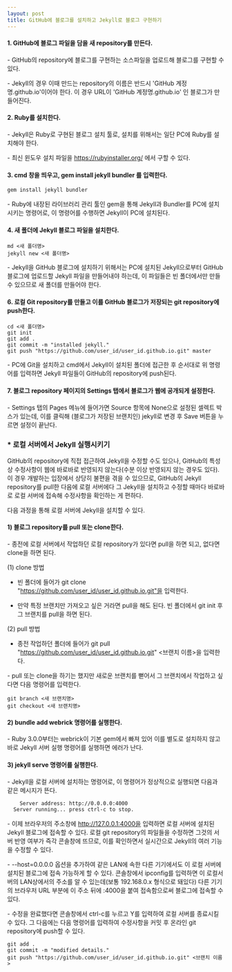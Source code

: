 ```yaml
---
layout: post
title: GitHub에 블로그를 설치하고 Jekyll로 블로그 구현하기
---
```



#### 1. GitHub에 블로그 파일을 담을 새 repository를 만든다.

\- GitHub의 repository에 블로그를 구현하는 소스파일을 업로드해 블로그를 구현할 수 있다. 

\- Jekyll의 경우 이때 만드는 repository의 이름은 반드시 'GitHub 계정명.github.io'이어야 한다. 이 경우 URL이 'GitHub 계정명.github.io' 인 블로그가 만들어진다.



#### 2. Ruby를 설치한다.

\- Jekyll은 Ruby로 구현된 블로그 설치 툴로, 설치를 위해서는 일단 PC에 Ruby를 설치해야 한다.

\- 최신 윈도우 설치 파일을 <https://rubyinstaller.org/> 에서 구할 수 있다.

  
  

#### 3. cmd 창을 띄우고, gem install jekyll bundler 를 입력한다.

```HTML
gem install jekyll bundler
```

\- Ruby에 내장된 라이브러리 관리 툴인 gem을 통해 Jekyll과 Bundler를 PC에 설치시키는 명령어로, 이 명령어를 수행하면 Jekyll이 PC에 설치된다.



  
#### 4. 새 폴더에 Jekyll 블로그 파일을 설치한다.


```
md <새 폴더명>
jekyll new <새 폴더명>
```

\- Jekyll을 GitHub 블로그에 설치하기 위해서는 PC에 설치된 Jekyll으로부터 GitHub 블로그에 업로드할 Jekyll 파일을 만들어내야 하는데, 이 파일들은 빈 폴더에서만 만들 수 있으므로 새 폴더를 만들어야 한다.


  

#### 6. 로컬 Git repository를 만들고 이를 GitHub 블로그가 저장되는 git repository에 push한다.


```
cd <새 폴더명>
git init
git add .
git commit -m "installed jekyll."
git push "https://github.com/user_id/user_id.github.io.git" master
```

\- PC에 Git을 설치하고 cmd에서 Jekyll이 설치된 폴더에 접근한 후 순서대로 위 명령어를 입력하면 Jekyll 파일들이 GitHub의 repository에 push된다.


#### 7. 블로그 repository 페이지의 Settings 탭에서 블로그가 웹에 공개되게 설정한다.

\- Settings 탭의 Pages 메뉴에 들어가면 Source 항목에 None으로 설정된 셀렉트 박스가 있는데, 이를 클릭해 (블로그가 저장된 브랜치인) jekyll로 변경 후 Save 버튼을 누르면 설정이 끝난다. 





### \* 로컬 서버에서 Jekyll 실행시키기


GitHub의 repository에 직접 접근하여 Jekyll을 수정할 수도 있으나, GitHub의 특성상 수정사항이 웹에 바로바로 반영되지 않는다(수분 이상 반영되지 않는 경우도 있다). 이 경우 개발하는 입장에서
상당히 불편을 겪을 수 있으므로, GitHub의 Jekyll repository를 pull한 다음에 로컬 서버에다 그 Jekyll을 설치하고 수정할 때마다 바로바로 로컬 서버에 접속해 수정사항을 확인하는 게 편하다.

다음 과정을 통해 로컬 서버에 Jekyll을 설치할 수 있다.


#### 1) 블로그 repository를 pull 또는 clone한다.

\- 종전에 로컬 서버에서 작업하던 로컬 repository가 있다면 pull을 하면 되고, 없다면 clone을 하면 된다.

(1) clone 방법

- 빈 폴더에 들어가 git clone "https://github.com/user_id/user_id.github.io.git"을 입력한다.

- 만약 특정 브랜치만 가져오고 싶은 거라면 pull을 해도 된다. 빈 폴더에서 git init 후 그 브랜치를 pull을 하면 된다.

(2) pull 방법

- 종전 작업하던 폴더에 들어가 git pull "https://github.com/user_id/user_id.github.io.git" \<브랜치 이름\>을 입력한다.

\- pull 또는 clone을 하기는 했지만 새로운 브랜치를 뻗어서 그 브랜치에서 작업하고 싶다면 다음 명령어를 입력한다.

```
git branch <새 브랜치명>
git checkout <새 브랜치명>
```



#### 2) bundle add webrick 명령어를 실행한다.

\- Ruby 3.0.0부터는 webrick이 기본 gem에서 빠져 있어 이를 별도로 설치하지 않고 바로 Jekyll 서버 실행 명령어를 실행하면 에러가 난다. 


 #### 3) jekyll serve 명령어를 실행한다.

\- Jekyll을 로컬 서버에 설치하는 명령어로, 이 명령어가 정상적으로 실행되면 다음과 같은 메시지가 뜬다.

```HTML
    Server address: http://0.0.0.0:4000
  Server running... press ctrl-c to stop.
```

\- 이제 브라우저의 주소창에 http://127.0.0.1:4000을 입력하면 로컬 서버에 설치된 Jekyll 블로그에 접속할 수 있다. 로컬 git repository의 파일들을 수정하면 그것의 서버 반영 여부가 즉각 콘솔창에 뜨므로, 이를 확인하면서 실시간으로 Jekyll의 여러 기능을 수정할 수 있다.

\- \--host=0.0.0.0 옵션을 추가하여 같은 LAN에 속한 다른 기기에서도 이 로컬 서버에 설치된 블로그에 접속 가능하게 할 수 있다. 콘솔창에서 ipconfig를 입력하면 이 로컬서버의 LAN상에서의 주소를 알 수 있는데(보통 192.168.0.x 형식으로 돼있다) 다른 기기의 브라우저 URL 부분에 이 주소 뒤에 :4000을 붙여 접속함으로써 블로그에 접속할 수 있다.

\- 수정을 완료했다면 콘솔창에서 ctrl-c를 누르고 Y를 입력하여 로컬 서버를 종료시킬 수 있다. 그 다음에는 다음 명령어를 입력하여 수정사항을 커밋 후 온라인 git repository에 push할 수 있다.

```
git add .
git commit -m "modified details."
git push "https://github.com/user_id/user_id.github.io.git" <브랜치 이름>
```
